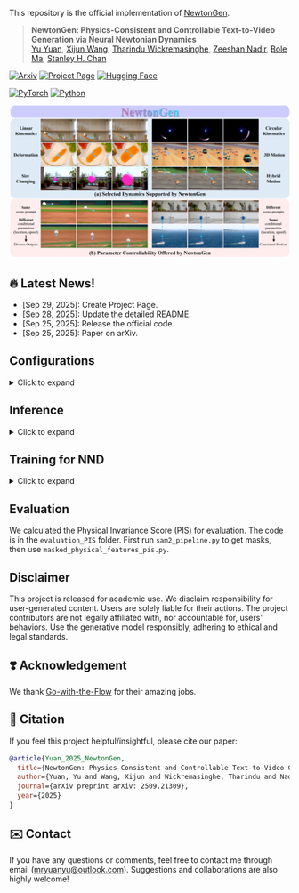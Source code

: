 This repository is the official implementation of [NewtonGen](https://arxiv.org/abs/2509.21309).

> **NewtonGen: Physics-Consistent and Controllable Text-to-Video Generation via Neural Newtonian Dynamics** <br>
> [Yu Yuan](https://yuyuan-space.github.io/), [Xijun Wang](https://xijun-w.github.io/), [Tharindu Wickremasinghe](https://tharindu-nirmal.github.io/), [Zeeshan Nadir](https://www.linkedin.com/in/zeeshan-nadir), [Bole Ma](https://engineering.purdue.edu/ChanGroup/people.html), [Stanley H. Chan](https://engineering.purdue.edu/ChanGroup/stanleychan.html)<br>

[![Arxiv](https://img.shields.io/badge/arXiv-2509.21309-b31b1b.svg?style=for-the-badge&logo=arxiv)](https://arxiv.org/abs/2509.21309)
[![Project Page](https://img.shields.io/badge/Project-Page-green?style=for-the-badge)](https://yuyuan-space.github.io/NewtonGen/)
[![Hugging Face](https://img.shields.io/badge/Hugging%20Face%20(soon)-Demo-FF4F1D.svg?style=for-the-badge&logo=Huggingface)](https://huggingface.co/spaces/pandaphd/generative_photography)

[![PyTorch](https://img.shields.io/badge/PyTorch-2.5.1-EE4C2C.svg?style=for-the-badge&logo=pytorch)](https://pytorch.org)
[![Python](https://img.shields.io/badge/python-3.10-blue?style=for-the-badge)](https://www.python.org)

![GenPhoto Example](project_page/teaser.png)



## 🔥 Latest News!
* [Sep 29, 2025]: Create Project Page.
* [Sep 28, 2025]: Update the detailed README.
* [Sep 25, 2025]: Release the official code.
* [Sep 25, 2025]: Paper on arXiv.


## Configurations
<details>
<summary>Click to expand</summary>

### 1. Environment
* CUDA 12.6, 64-bit Python 3.10 and PyTorch 2.5.1, other environments may also work
* Users can use the following commands to install the packages
```bash
conda create -n newtongen python=3.10
pip install torch==2.5.1 torchvision==0.20.1 torchaudio==2.5.1
conda activate newtongen

cd 'where_you_clone_NewtonGen' 
pip install -r requirements.txt
```


### 2. Prepare Models and Weights
There are 3 types of weights you need to download/prepare.
1. Download CogVideoX-5B and  pre-trained weights from [Hugging Face](https://huggingface.co/zai-org/CogVideoX-5b/tree/main)
2. The lora weight from Go-with-the-Flow: [T2V5B_blendnorm_i18000_DATASET_lora_weights.safetensors](https://huggingface.co/Eyeline-Labs/Go-with-the-Flow/tree/main)
3. The learned ODE weights for different dynamics: already in our folder `learned_dynamics`

</details>

## Inference
<details>
<summary>Click to expand</summary>

### 1. Choose the Motion You Need

- **Linear motions** (uniform motion, acceleration, deceleration, 3D motion, slope sliding, parabolic motion)  
  Use `inference_linear_withprompts.py` since the object can be treated as a whole when rendering optical flow.

- **Other motions** (rotation, size changing, parabolic motion with rotation, damped oscillation)  
  These require separate handling because different parts of the object move in different directions. Each has its own inference script.

### 2. Modify the Models and Weights Root
Set all the *MODEL_PATH*, *sample_path=sample_path*, *output_mp4_path* and other roots to your own ones in the `inference_xx.py` 


### 3. Modify the Configuration and Prompts
Change the Z0 dict in *config_list* according to your need. Tips: set the size-related *s* *l* larger will have a better visual effect.
```bash
config_list = [
    dict(
        z0=[6.9901, 9.3459, 5.558, -4.8493, 0.0, 0.0, 1.0, 2.0, 2.0], # x y vx vy theta omega s l a 
        DT=0.02,                                                      # delta time between each 2 frames
        METER_PER_PX=0.05,                                            # world size: 360*0.05 = 18m
        chosen_shape="circle",                                        # the nearest shape of the object
        output_name="set_a"
    ),
    ]
```

### 4. Run
```bash
python inference_xx.py
```

</details>

## Training for NND
<details>
<summary>Click to expand</summary>

### 1. Prepare Physics-Clean Videos
Run the scripts in folder `data_simulation`. We also provide some simulated samples in the folder.  

You can also write other motions' simulators following our pipeline or collect high-fps real-world videos by yourself.

### 2. Encode the Physics-Clean Videos into Physical States Labels
Run the script in folder `physical_encoder`. For Circular Motion and Damped Oscillation, please use `phys_encoder_circular_oscillation.py`, all other motions, please use `phys_encoder.py`.

### 3. Training Example
Before you start NND training, set the *dynamics_batch*, other root paths, and hyper-parameters in the `train.py`, 
```bash
python train.py
```
You can prepare validation Physical States Labels from upper step 1, or you can ignore the validation part in the `train.py`.

</details>

## Evaluation
We calculated the Physical Invariance Score (PIS) for evaluation.
The code is in the `evaluation_PIS` folder. First run  `sam2_pipeline.py` to get masks, then use `masked_physical_features_pis.py`.



## Disclaimer
This project is released for academic use. We disclaim responsibility for user-generated content. Users are solely liable for their actions. The project contributors are not legally affiliated with, nor accountable for, users' behaviors. Use the generative model responsibly, adhering to ethical and legal standards. 


## ❣️ Acknowledgement
We thank [Go-with-the-Flow](https://github.com/Eyeline-Labs/Go-with-the-Flow) for their amazing jobs.


## 🌟 Citation
If you feel this project helpful/insightful, please cite our paper:
```bibtex
@article{Yuan_2025_NewtonGen,
  title={NewtonGen: Physics-Consistent and Controllable Text-to-Video Generation via Neural Newtonian Dynamics},
  author={Yuan, Yu and Wang, Xijun and Wickremasinghe, Tharindu and Nadir, Zeeshan and Ma, Bole and Chan, Stanley},
  journal={arXiv preprint arXiv: 2509.21309},
  year={2025}
}
```

## ✉️ Contact
If you have any questions or comments, feel free to contact me through email (mryuanyu@outlook.com). Suggestions and collaborations are also highly welcome!
